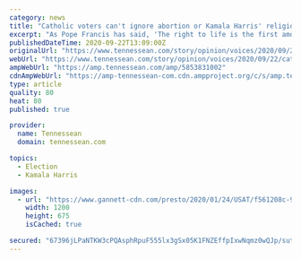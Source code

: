 ```yaml
---
category: news
title: "Catholic voters can't ignore abortion or Kamala Harris' religious bigotry in 2020 election"
excerpt: "As Pope Francis has said, 'The right to life is the first among human rights.' So why make American Catholics feel like they shouldn't vote for life?"
publishedDateTime: 2020-09-22T13:09:00Z
originalUrl: "https://www.tennessean.com/story/opinion/voices/2020/09/22/catholic-abortion-vote-biden-trump-ruth-bader-ginsburg-2020-column/5853831002/"
webUrl: "https://www.tennessean.com/story/opinion/voices/2020/09/22/catholic-abortion-vote-biden-trump-ruth-bader-ginsburg-2020-column/5853831002/"
ampWebUrl: "https://amp.tennessean.com/amp/5853831002"
cdnAmpWebUrl: "https://amp-tennessean-com.cdn.ampproject.org/c/s/amp.tennessean.com/amp/5853831002"
type: article
quality: 80
heat: 80
published: true

provider:
  name: Tennessean
  domain: tennessean.com

topics:
  - Election
  - Kamala Harris

images:
  - url: "https://www.gannett-cdn.com/presto/2020/01/24/USAT/f561208c-9259-48b7-a9b9-3c54e5589d74-AFP_AFP_1OA93X.JPG?auto=webp&crop=4329,2435,x1,y56&format=pjpg&width=1200"
    width: 1200
    height: 675
    isCached: true

secured: "67396jLPaNTKW3cPQAsphRpuF555lx3gSx05K1FNZEffpIxwNqmz0wQJp/sutLt9/WLiNVzLBHV7Nx+xKy3VfpxKnYbaq9wu6mNYPUQ8Q3Ip0ZQBN+xIfCEU1n8RT5erNYFTBLiDj8U4VYdQSK5aLvhffo04+x5H7FI9i0cxYcTPQ4aBDJcltMnGVFZ5j6WPds+wpdv8l4oxwuvToOpcLuQe7+iE7lBkNWdZs5oej4r+b4GnxaTmDyPwHK8z8kWG+tZ35owCXZgTJvoZUjbMx4Cmg/pR972xOPp4boiU5eec2iBrnMX0poTRvkZp1dnMAsiDPIwCqdKhcnAfW4i7Ie/62ianibMaUtq0LCss2js=;PeVsB+5fZ0kWoLMEm4SCiQ=="
---
```


